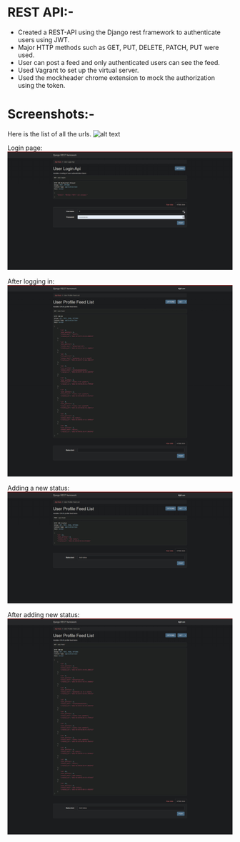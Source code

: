 # REST API:-
- Created a REST-API using the Django rest framework to authenticate users using JWT.
- Major HTTP methods such as GET, PUT, DELETE, PATCH, PUT were used.
- User can post a feed and only authenticated users can see the feed. 
- Used Vagrant to set up the virtual server.
- Used the mockheader chrome extension to mock the authorization using the token.

# Screenshots:-

Here is the list of all the urls.
![alt text](https://github.com/madlad33/restapi-django-login/screenshots/master/all-the-urls.jpg?raw=true)


Login page:
![Screenshot](screenshots/login.jpg)

After logging in:
![Screenshot](screenshots/after-logging.jpg)

Adding a new status:
![Screenshot](screenshots/add-status.jpg)

After adding new status:
![Screenshot](screenshots/after-adding.jpg)


